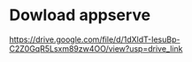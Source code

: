 # Dowload appserve
https://drive.google.com/file/d/1dXldT-IesuBp-C2Z0GqR5Lsxm89zw4OO/view?usp=drive_link

